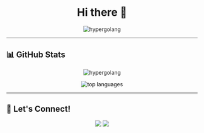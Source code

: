 <h1 align="center">Hi there 👋</h1>
<p align="center">
  <img src="https://komarev.com/ghpvc/?username=hypergolang&label=Profile%20views&color=0e75b6&style=flat" alt="hypergolang" />
</p>

---

## 📊 GitHub Stats

<p align="center">
  <img src="https://github-readme-stats.vercel.app/api?username=hypergolang&show_icons=true&theme=tokyonight" alt="hypergolang" />
</p>

<p align="center">
  <img src="https://github-readme-stats.vercel.app/api/top-langs/?username=hypergolang&layout=compact&theme=tokyonight&hide_border=true&cache_seconds=30" alt="top languages" />
</p>

---

## 💬 Let's Connect!

<p align="center">
  <a href="https://github.com/hypergolang"><img src="https://img.shields.io/badge/GitHub-%2312100E.svg?&style=for-the-badge&logo=github&logoColor=white"/></a>
  <a href="mailto:hypergolang@gmail.com"><img src="https://img.shields.io/badge/Gmail-D14836?style=for-the-badge&logo=gmail&logoColor=white"/></a>
</p>
